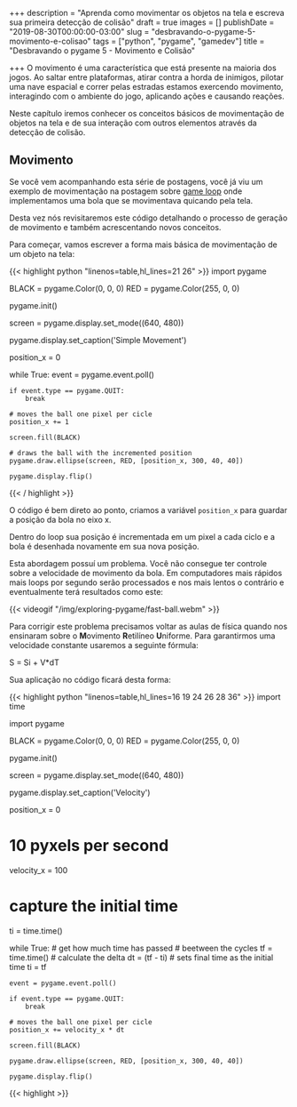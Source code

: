 +++
description = "Aprenda como movimentar os objetos na tela e escreva sua primeira detecção de colisão"
draft = true
images = []
publishDate = "2019-08-30T00:00:00-03:00"
slug = "desbravando-o-pygame-5-movimento-e-colisao"
tags = ["python", "pygame", "gamedev"]
title = "Desbravando o pygame 5 - Movimento e Colisão"

+++
O movimento é uma característica que está presente na maioria dos jogos. Ao saltar entre plataformas, atirar contra a horda de inimigos, pilotar uma nave espacial e correr pelas estradas estamos exercendo movimento, interagindo com o ambiente do jogo, aplicando ações e causando reações.

Neste capítulo iremos conhecer os conceitos básicos de movimentação de objetos na tela e de sua interação com outros elementos através da detecção de colisão.

## Movimento

Se você vem acompanhando esta série de postagens, você já viu um exemplo de movimentação na postagem sobre [game loop](https://humberto.io/pt-br/blog/desbravando-o-pygame-3-game-loop/) onde implementamos uma bola que se movimentava quicando pela tela.

Desta vez nós revisitaremos este código detalhando o processo de geração de movimento e também acrescentando novos conceitos.

Para começar, vamos escrever a forma mais básica de movimentação de um objeto na tela:

{{< highlight python "linenos=table,hl_lines=21 26" >}}
import pygame

BLACK = pygame.Color(0, 0, 0)
RED = pygame.Color(255, 0, 0)

pygame.init()

screen = pygame.display.set_mode((640, 480))

pygame.display.set_caption('Simple Movement')

position_x = 0

while True:
event = pygame.event.poll()

    if event.type == pygame.QUIT:
        break
    
    # moves the ball one pixel per cicle
    position_x += 1
    
    screen.fill(BLACK)
    
    # draws the ball with the incremented position
    pygame.draw.ellipse(screen, RED, [position_x, 300, 40, 40])
    
    pygame.display.flip()

{{< / highlight >}}

O código é bem direto ao ponto, criamos a variável `position_x` para guardar a posição da bola no eixo x.

Dentro do loop sua posição é incrementada em um pixel a cada ciclo e a bola é desenhada novamente em sua nova posição.

Esta abordagem possuí um problema. Você não consegue ter controle sobre a velocidade de movimento da bola. Em computadores mais rápidos mais loops por segundo serão processados e nos mais lentos o contrário e eventualmente terá resultados como este:

{{< videogif "/img/exploring-pygame/fast-ball.webm" >}}

Para corrigir este problema precisamos voltar as aulas de física quando nos ensinaram sobre o **M**ovimento **R**etilíneo **U**niforme. Para garantirmos uma velocidade constante usaremos a seguinte fórmula:

S = Si + V*dT

Sua aplicação no código ficará desta forma:

{{< highlight python "linenos=table,hl_lines=16 19 24 26 28 36" >}}
import time

import pygame

BLACK = pygame.Color(0, 0, 0)
RED = pygame.Color(255, 0, 0)

pygame.init()

screen = pygame.display.set_mode((640, 480))

pygame.display.set_caption('Velocity')

position_x = 0
# 10 pyxels per second
velocity_x = 100

# capture the initial time
ti = time.time()

while True:
    # get how much time has passed
    # beetween the cycles
    tf = time.time()
    # calculate the delta
    dt = (tf - ti)
    # sets final time as the initial time
    ti = tf

    event = pygame.event.poll()

    if event.type == pygame.QUIT:
        break

    # moves the ball one pixel per cicle
    position_x += velocity_x * dt

    screen.fill(BLACK)

    pygame.draw.ellipse(screen, RED, [position_x, 300, 40, 40])

    pygame.display.flip()
{{< highlight >}}